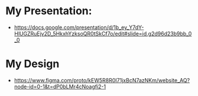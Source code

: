 # My Presentation:
- https://docs.google.com/presentation/d/1b_ey_Y7dY-HlUGZRuEjv2D_5HkxhYzksoQR0tSkCf7o/edit#slide=id.g2d96d23b9bb_0_0

# My Design
- https://www.figma.com/proto/kEW5R8R0I71jxBcN7azNKm/website_AQ?node-id=0-1&t=dP0bLMr4cNoagfi2-1


